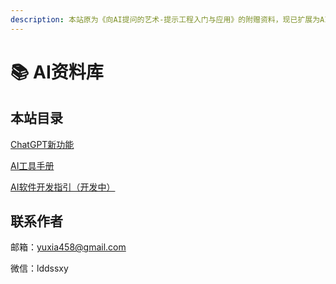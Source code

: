 ```yaml
---
description: 本站原为《向AI提问的艺术-提示工程入门与应用》的附赠资料，现已扩展为AI资料库，用于更新最新的AI工具库。
---
```


# 📚 AI资料库

## 本站目录

[ChatGPT新功能](broken-reference)

[AI工具手册](broken-reference)

[AI软件开发指引（开发中）](broken-reference)

## 联系作者

邮箱：yuxia458@gmail.com

微信：lddssxy
